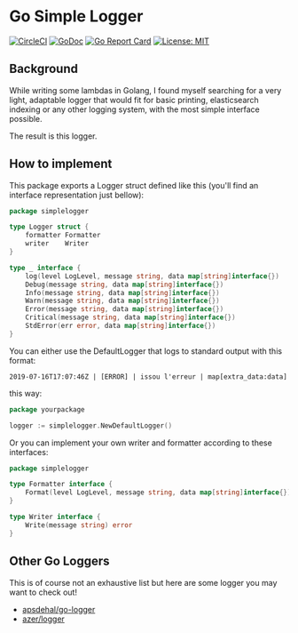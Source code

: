 # Go Simple Logger

[![CircleCI](https://circleci.com/gh/forsam-education/simplelogger.svg?style=svg)](https://circleci.com/gh/forsam-education/simplelogger)
[![GoDoc](https://godoc.org/github.com/forsam-education/simplelogger?status.svg)](https://godoc.org/github.com/forsam-education/simplelogger)
[![Go Report Card](https://goreportcard.com/badge/github.com/forsam-education/simplelogger)](https://goreportcard.com/report/github.com/forsam-education/simplelogger)
[![License: MIT](https://img.shields.io/badge/License-MIT-yellow.svg)](LICENSE)

## Background

While writing some lambdas in Golang, I found myself searching for a very light, adaptable logger that would fit for basic printing, elasticsearch indexing or any other logging system, with the most simple interface possible.

The result is this logger.

## How to implement

This package exports a Logger struct defined like this (you'll find an interface representation just bellow):
```go
package simplelogger

type Logger struct {
	formatter Formatter
	writer    Writer
}

type _ interface {
	log(level LogLevel, message string, data map[string]interface{})
	Debug(message string, data map[string]interface{})
	Info(message string, data map[string]interface{})
	Warn(message string, data map[string]interface{})
	Error(message string, data map[string]interface{})
	Critical(message string, data map[string]interface{})
	StdError(err error, data map[string]interface{})
}
```

You can either use the DefaultLogger that logs to standard output with this format:

`2019-07-16T17:07:46Z | [ERROR] | issou l'erreur | map[extra_data:data]`

this way: 
```go
package yourpackage

logger := simplelogger.NewDefaultLogger()
```

Or you can implement your own writer and formatter according to these interfaces:

```go
package simplelogger

type Formatter interface {
	Format(level LogLevel, message string, data map[string]interface{}) (string, error)
}

type Writer interface {
	Write(message string) error
}
```

## Other Go Loggers

This is of course not an exhaustive list but here are some logger you may want to check out!

- [apsdehal/go-logger](https://github.com/apsdehal/go-logger)
- [azer/logger](https://github.com/azer/logger)